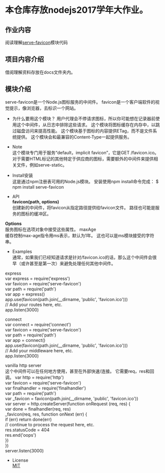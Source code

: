 # 本仓库存放nodejs2017学年大作业。

## 作业内容
阅读理解[serve-favicon](https://github.com/expressjs/serve-favicon)模块代码

## 项目内容介绍  
借阅理解资料存放在docs文件夹内。  


## 模块介绍
serve-favicon是一个Node.js图标服务的中间件。
favicon是一个客户端软件的视觉提示，像浏览器，去标识一个网站。
- 为什么要用这个模块？
	用户代理会不停请求图标，所以你可能想在记录器前使用这个中间件，从日志中排除这些请求。
	这个模块将图标缓存在内存中，以跳过磁盘访问来提高性能。
	这个模块基于图标的内容提供ETag，而不是文件系统提供。
	这个模块会和最兼容的Content-Type一起提供服务。
- Note  
这个模块专门用于服务“default，implicit favicon”，它是GET /favicon.ico。 对于需要HTML标记的其他特定于供应商的图标，需要额外的中间件来提供相关文件，例如serve-static。


- Install安装  
这是通过npm注册表可用的Node.js模块。 安装使用npm install命令完成：
$ npm install serve-favicon


- API  
**favicon(path, options)**  
创建新的中间件，将favicon从指定路径提供给favicon文件。 路径也可能是服务的图标的缓冲区。

**Options**  
服务图标在选项对象中接受这些属性。
maxAge  
缓存控制max-age指令用ms表示，默认为1年。 这也可以是ms模块接受的字符串。

- Examples  
通常，如果我们已经知道请求是针对/favicon.ico的话，那么这个中间件会很早（或许甚至是第一次）来避免处理任何其他中间件。

express  
var express = require('express')  
var favicon = require('serve-favicon')  
var path = require('path')  
var app = express()  
app.use(favicon(path.join(__dirname, 'public', 'favicon.ico')))  
// Add your routes here, etc.  
app.listen(3000)  

connect  
var connect = require('connect')  
var favicon = require('serve-favicon')  
var path = require('path')  
var app = connect()  
app.use(favicon(path.join(__dirname, 'public', 'favicon.ico')))  
// Add your middleware here, etc.  
app.listen(3000)  

vanilla http server  
这个中间件可以在任何地方使用，甚至在外部快速/连接。 它需要req，res和回调。
var http = require('http')  
var favicon = require('serve-favicon')  
var finalhandler = require('finalhandler')  
var path = require('path')  
var _favicon = favicon(path.join(__dirname, 'public', 'favicon.ico'))  
var server = http.createServer(function onRequest (req, res) {  
  var done = finalhandler(req, res)  
  _favicon(req, res, function onNext (err) {  
    if (err) return done(err)  
    // continue to process the request here, etc.  
    res.statusCode = 404  
    res.end('oops')  
  })  
})  
server.listen(3000)  

- License    
[MIT](https://github.com/WuXiaoTon/17-nodejs-readfile/blob/master/LICENSE)
